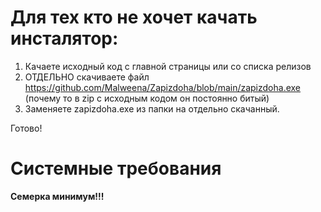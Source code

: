 <h1>Для тех кто не хочет качать инсталятор:</h1>

1. Качаете исходный код с главной страницы или со списка релизов
2. ОТДЕЛЬНО скачиваете файл https://github.com/Malweena/Zapizdoha/blob/main/zapizdoha.exe (почему то в zip с исходным кодом он постоянно битый)
3. Заменяете zapizdoha.exe из папки на отдельно скачанный.
   
Готово!

<h1>Системные требования</h1>
<b>Семерка минимум!!!</b>
